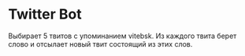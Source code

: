 # Twitter Bot

Выбирает 5 твитов с упоминанием vitebsk. 
Из каждого твита берет слово и отсылает новый твит состоящий из этих слов. 